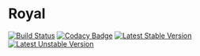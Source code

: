 # Royal
[![Build Status](https://travis-ci.org/Auvipev/Royal.svg?branch=master)](https://travis-ci.org/Auvipev/Royal)
[![Codacy Badge](https://api.codacy.com/project/badge/Grade/0e99d6ffad1a4b208731f0cda9acb6e0)](https://www.codacy.com/app/Auvipev/Royal?utm_source=github.com&amp;utm_medium=referral&amp;utm_content=Auvipev/Royal&amp;utm_campaign=Badge_Grade)
[![Latest Stable Version](https://poser.pugx.org/auvipev/royal/v/stable)](https://packagist.org/packages/auvipev/royal)
[![Latest Unstable Version](https://poser.pugx.org/auvipev/royal/v/unstable)](https://packagist.org/packages/auvipev/royal)
